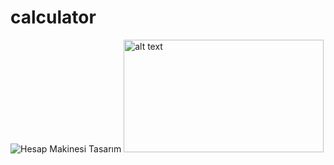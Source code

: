 # calculator


![Hesap Makinesi Tasarım](https://user-images.githubusercontent.com/93537343/236654840-49a7c02f-4aa7-40cb-aa32-43aa9c169427.png)
<img src="https://user-images.githubusercontent.com/93537343/236654840-49a7c02f-4aa7-40cb-aa32-43aa9c169427.png" alt="alt text" width="320" height="180">
